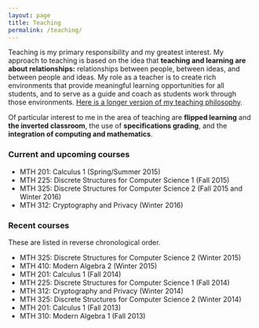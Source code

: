 ```yaml
---
layout: page
title: Teaching
permalink: /teaching/
---
```


Teaching is my primary responsibility and my greatest interest. My approach to teaching is based on the idea that __teaching and learning are about relationships:__ relationships between people, between ideas, and between people and ideas. My role as a teacher is to create rich environments that provide meaningful learning opportunities for all students, and to serve as a guide and coach as students work through those environments. [Here is a longer version of my teaching philosophy](/sotp/). 

Of particular interest to me in the area of teaching are __flipped learning__ and __the inverted classroom__, the use of __specifications grading__, and the __integration of computing and mathematics__. 


 
### Current and upcoming courses

+ MTH 201: Calculus 1 (Spring/Summer 2015)
+ MTH 225: Discrete Structures for Computer Science 1 (Fall 2015)
+ MTH 325: Discrete Structures for Computer Science 2 (Fall 2015 and Winter 2016)
+ MTH 312: Cryptography and Privacy (Winter 2016)

### Recent courses 

These are listed in reverse chronological order. 

+ MTH 325: Discrete Structures for Computer Science 2 (Winter 2015)
+ MTH 410: Modern Algebra 2 (Winter 2015)
+ MTH 201: Calculus 1 (Fall 2014)
+ MTH 225: Discrete Structures for Computer Science 1 (Fall 2014)
+ MTH 312: Cryptography and Privacy (Winter 2014)
+ MTH 325: Discrete Structures for Computer Science 2 (Winter 2014)
+ MTH 201: Calculus 1 (Fall 2013)
+ MTH 310: Modern Algebra 1 (Fall 2013) 
